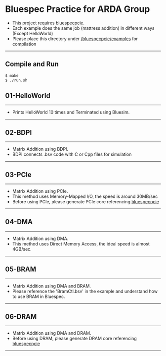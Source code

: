 # Bluespec Practice for ARDA Group

- This project requires [bluespecpcie](https://github.com/sangwoojun/bluespecpcie).
- Each example does the same job (mattress addition) in different ways (Except HelloWorld)
- Please place this directory under [/bluespecpcie/examples](https://github.com/sangwoojun/bluespecpcie/tree/master/examples) for compilation
-----------------------------------------  
## Compile and Run    
````sh    
$ make   
$ ./run.sh    

````

## 01-HelloWorld  
-----------------------------------------  
- Prints HelloWorld 10 times and Terminated using Bluesim.
-----------------------------------------  

## 02-BDPI  
-----------------------------------------   
- Matrix Addition using BDPI.
- BDPI connects .bsv code with C or Cpp files for simulation
-----------------------------------------  

## 03-PCIe  
-----------------------------------------   
- Matrix Addition using PCIe.
- This method uses Memory-Mapped I/O, the speed is around 30MB/sec
- Before using PCIe, please generate PCIe core referencing [bluespecpcie](https://github.com/sangwoojun/bluespecpcie)
-----------------------------------------  

## 04-DMA  
-----------------------------------------   
- Matrix Addition using DMA.
- This method uses Direct Memory Access, the ideal speed is almost 4GB/sec. 
-----------------------------------------  

## 05-BRAM  
-----------------------------------------   
- Matrix Addition using DMA and BRAM.
- Please reference the 'BramCtl.bsv' in the example and understand how to use BRAM in Bluespec. 
-----------------------------------------  

## 06-DRAM  
-----------------------------------------   
- Matrix Addition using DMA and DRAM.
- Before using DRAM, please generate DRAM core referencing [bluespecpcie](https://github.com/sangwoojun/bluespecpcie)
-----------------------------------------  
